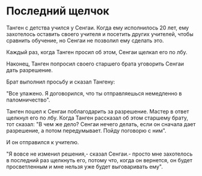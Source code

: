 # Последний щелчок

Танген с детства учился у Сенгаи. Когда ему исполнилось 20 лет, ему захотелось оставить своего учителя и посетить других учителей, чтобы сравнить обучение, но Сенгаи не позволил ему сделать это.

Каждый раз, когда Танген просил об этом, Сенгаи щелкал его по лбу.

Наконец, Танген попросил своего старшего брата уговорить Сенгаи дать разрешение.

Брат выполнил просьбу и сказал Тангену:

"Все улажено. Я договорился, что ты отправляешься немедленно в паломничество".

Танген пошел к Сенгаи поблагодарить за разрешение. Мастер в ответ щелкнул его по лбу. Когда Танген рассказал об этом старшему брату, тот сказал: "В чем же дело? Сенгаи нечего делать, если он сначала дает разрешение, а потом передумывает. Пойду поговорю с ним".

И он отправился к учителю.

"Я вовсе не изменил решения,- сказал Сенгаи.- просто мне захотелось в последний раз щелкнуть его, потому что, когда он вернется, он будет просветленным и мне нельзя уже будет выговаривать ему".
